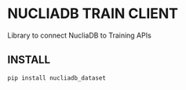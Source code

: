 # NUCLIADB TRAIN CLIENT

Library to connect NucliaDB to Training APIs

## INSTALL

```
pip install nucliadb_dataset
```
